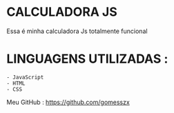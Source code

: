 # CALCULADORA JS

Essa é minha calculadora Js totalmente funcional 


# LINGUAGENS UTILIZADAS :   

    - JavaScript    
    - HTML
    - CSS

Meu GitHub : https://github.com/gomesszx
